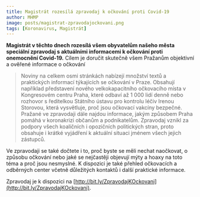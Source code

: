 ```yaml
---
title: Magistrát rozesílá zpravodaj k očkování proti Covid-19
author: MHMP
image: posts/magistrat-zpravodajockovani.png
tags: [Koronavirus, Magistrát]
---
```


**Magistrát v těchto dnech rozesílá všem obyvatelům našeho města speciální zpravodaj s aktuálními informacemi k očkování proti onemocnění Covid-19.** Cílem je doručit skutečně všem Pražanům objektivní a ověřené informace o očkování

>Noviny na celkem osmi stránkách nabízejí množství textů a praktických informací týkajících se očkování v Praze. Obsahují například představení nového velkokapacitního očkovacího místa v Kongresovém centru Praha, které odbaví až 1 000 lidí denně nebo rozhovor s ředitelkou Státního ústavu pro kontrolu léčiv Irenou Storovou, která vysvětluje, proč jsou očkovací vakcíny bezpečné. Pražané ve zpravodaji dále najdou informace, jakým způsobem Praha pomáhá v koronakrizi občanům a podnikatelům. Zpravodaj vznikl za podpory všech koaličních i opozičních politických stran, proto obsahuje i krátké vyjádření k aktuální situaci jménem všech jejich zástupců.

Ve zpravodaji se také dočtete i to, proč byste se měli nechat naočkovat, o způsobu očkování nebo jaké se nejčastěji objevují mýty a hoaxy na toto téma a proč jsou nesmyslné. K dispozici je také přehled očkovacích a odběrných center včetně důležitých kontaktů i další praktické informace.

Zpravodaj je k dispozici na [http://bit.ly/ZpravodajKOckovani](http://bit.ly/ZpravodajKOckovani).
